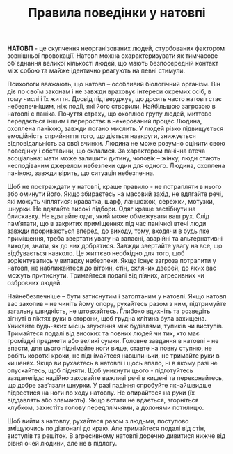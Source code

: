 ﻿---
title: Правила поведінки у натовпі
---

**НАТОВП** - це скупчення неорганізованих людей, стурбованих фактором зовнішньої провокації. Натовп можна охарактеризувати як тимчасове об´єднання великої кількості людей, що мають безпосередній контакт між собою та майже ідентично реагують на певні стимули.

Психологи вважають, що натовп – особливий біологічний організм. Він діє по своїм законам і не завжди враховує інтереси окремих осіб, в тому числі і їх життя. Досвід підтверджує, що досить часто натовп стає небезпечнішим, ніж події, які його створили. Найбільшою загрозою в натовпі є паніка. Почуття страху, що охоплює групу людей, миттєво передається іншим і переростає в некерований процес Людина, охоплена панікою, завжди погано мислить. У людей різко підвищується емоційність сприйняття того, що діється навкруги, знижується відповідальність за свої вчинки. Людина не може розумно оцінити свою поведінку і обставини, що склалися. За характером панічна втеча асоціальна: мати може залишити дитину, чоловік – жінку, люди стають несподіваним джерелом небезпеки один для одного. Людина, охоплена панікою, завжди вірить, що ситуація небезпечна.

Щоб не постраждати у натовпі, краще правило - не потрапляти в нього або оминути його. Якщо збираєтесь на масовий захід, не вдягайте речі, які можуть чіплятися: краватка, шарф, ланцюжок, сережки, мотузки, шнурки. Не вдягайте високі підбори. Одяг краще застібнути на блискавку. Не вдягайте одяг, який може обмежувати ваш рух. Слід пам’ятати, що в закритих приміщеннях під час панічної втечі люди завжди прориваються вперед, до виходу, тому, входячи в будь яке приміщення, треба звертати увагу на запасні, аварійні та альтернативні виходи, знати, як до них добратися. Завжди звертайте увагу на все, що відбувається навколо. Це життєво необхідно для того, щоб зорієнтуватись у випадку небезпеки. Якщо існує загроза потрапити у натовп, не наближайтеся до вітрин, стін, скляних дверей, до яких вас можуть притиснути. Тримайтеся подалі від п’яних, агресивних чи озброєних людей.

Найнебезпечніше – бути затиснутим і затоптаним у натовпі. Якщо натовп вас захопив – не чиніть йому опору, рухайтесь разом з ним, підтримуйте загальну швидкість, не штовхайтесь. Глибоко вдихніть та розведіть зігнуті в ліктях руки в сторони, щоб грудна клітина була захищена. Уникайте будь-яких місць звуження між будівлями, тупиків чи виступів. Тримайтеся подалі від високих та повних людей чи тих, хто має громіздкі предмети або великі сумки. Головне завдання в натовпі – не впасти, для цього піднімайте ноги вище, ставте на повну ступню, не робіть короткі кроки, не піднімайтеся навшпиньки, не тримайте руки в кишенях. Якщо ви рухаєтесь в натовпі і щось впало, ні в якому разі не опускайтесь, щоб підняти. Щоб уникнути цього - підготуйтесь заздалегідь: надійно заховайте важливі речі в кишені та переконайтесь, що добре зав‘язали шнурки. У разі падіння спробуйте якнайшвидше підвестися на ноги по ходу натовпу. Не опирайтеся на руки (їх віддавлять або зламають). Якщо встати не вдається, згорніться клубком, захистіть голову передпліччями, а долонями потилицю.

Щоб вийти з натовпу, рухайтеся разом з людьми, поступово зміщуючись по діагоналі до краю. Але тримайтеся подалі від стін, виступів та решіток. В агресивному натовпі доречно дивитися нижче від рівня очей людини, але не в підлогу.
